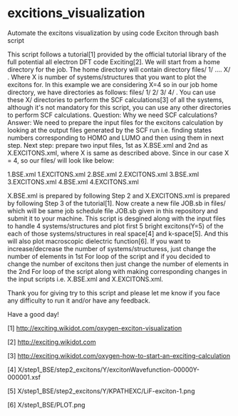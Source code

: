 # excitions_visualization
Automate the excitons visualization by using code Exciton through bash script


This script follows a tutorial[1] provided by the official tutorial library of the full potential all electron DFT code Exciting[2].
We will start from a home directory for the job. The home directory will contain directory files/ 1/  ....  X/ . 
Where X is number of systems/structures that you want to plot the excitons for. 
In this example we are considering X=4 so in our job home directory, we have directories as follows: files/ 1/  2/  3/  4/ . 
You can use these X/ directories to perform the SCF calculations[3] of all the systems, although it's not mandatory for this script, you can use any other directories to perform SCF calculations. Question: Why we need SCF calculations? Answer: We need to prepare the input files for the excitons calculation by looking at the output files generated by the SCF run i.e. finding states numbers corresponding to HOMO and LUMO and then using them in next step. Next step: prepare two input files, 1st as X.BSE.xml and 2nd as X.EXCITONS.xml, where X is same as described above. Since in our case X = 4, so our files/ will look like below:

1.BSE.xml            1.EXCITONS.xml       2.BSE.xml           2.EXCITONS.xml      3.BSE.xml            3.EXCITONS.xml     4.BSE.xml            4.EXCITONS.xml

X.BSE.xml is prepared by following Step 2 and X.EXCITONS.xml is prepared by following Step 3 of the tutorial[1]. Now create a new file JOB.sb in files/ which will be same job schedule file JOB.sb given in this repository and submit it to your machine. This script is desgined along with the input files to handle 4 systems/structures and plot first 5 bright excitons(Y=5) of the each of those systems/structures in real space[4] and k-space[5]. And this will also plot macroscopic dielectric function[6]. If you want to increase/decrease the number of systems/structuress, just change the number of elements in 1st For loop of the script and if you decided to change the number of excitons then just change the number of elements in the 2nd For loop of the script along with making corresponding changes in the input scripts i.e. X.BSE.xml and X.EXCITONS.xml.

Thank you for giving try to this script and please let me know if you face any difficulty to run it and/or have any feedback.

Have a good day!





[1]
http://exciting.wikidot.com/oxygen-exciton-visualization

[2]
http://exciting.wikidot.com

[3]
http://exciting.wikidot.com/oxygen-how-to-start-an-exciting-calculation

[4]
X/step1_BSE/step2_excitons/Y/excitonWavefunction-00000Y-000001.xsf

[5]
X/step1_BSE/step2_excitons/Y/KPATHEXC/LiF-exciton-1.png

[6]
X/step1_BSE/PLOT.png
